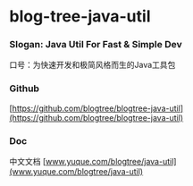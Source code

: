 # blog-tree-java-util

### Slogan: Java Util For Fast & Simple Dev  
口号：为快速开发和极简风格而生的Java工具包

### Github
[https://github.com/blogtree/blogtree-java-util](https://github.com/blogtree/blogtree-java-util)

### Doc
中文文档 [www.yuque.com/blogtree/java-util](www.yuque.com/blogtree/java-util)